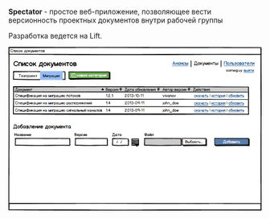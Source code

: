 **Spectator** - простое веб-приложение, позволяющее вести версионность проектных документов внутри рабочей группы

Разработка ведется на Lift.

![document_index](/documentation/mockups/document_index.png)
